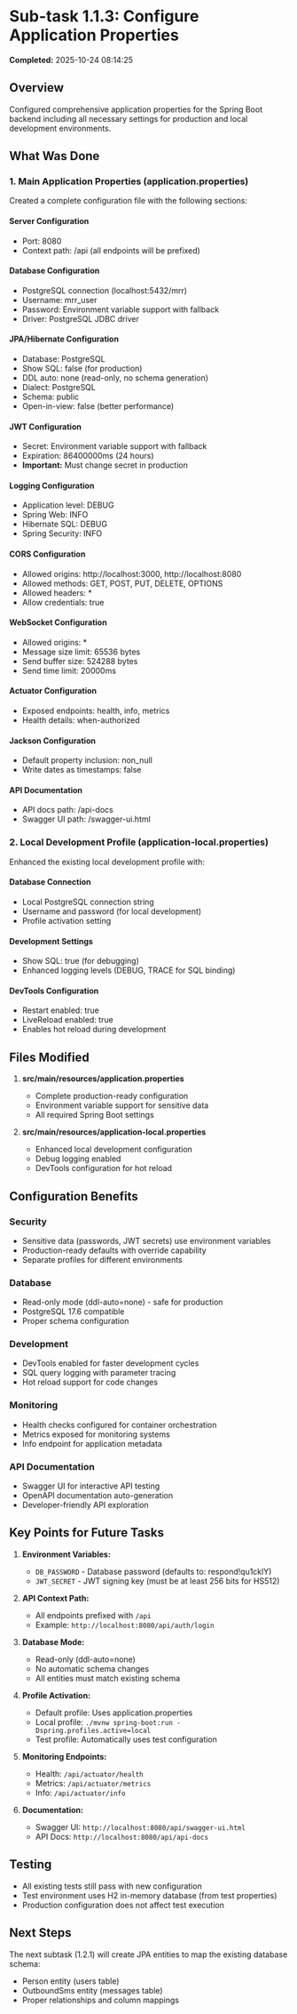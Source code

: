 # Sub-task 1.1.3: Configure Application Properties

**Completed:** 2025-10-24 08:14:25

## Overview

Configured comprehensive application properties for the Spring Boot backend including all necessary settings for production and local development environments.

## What Was Done

### 1. Main Application Properties (application.properties)

Created a complete configuration file with the following sections:

#### Server Configuration
- Port: 8080
- Context path: /api (all endpoints will be prefixed)

#### Database Configuration
- PostgreSQL connection (localhost:5432/mrr)
- Username: mrr_user
- Password: Environment variable support with fallback
- Driver: PostgreSQL JDBC driver

#### JPA/Hibernate Configuration
- Database: PostgreSQL
- Show SQL: false (for production)
- DDL auto: none (read-only, no schema generation)
- Dialect: PostgreSQL
- Schema: public
- Open-in-view: false (better performance)

#### JWT Configuration
- Secret: Environment variable support with fallback
- Expiration: 86400000ms (24 hours)
- **Important:** Must change secret in production

#### Logging Configuration
- Application level: DEBUG
- Spring Web: INFO
- Hibernate SQL: DEBUG
- Spring Security: INFO

#### CORS Configuration
- Allowed origins: http://localhost:3000, http://localhost:8080
- Allowed methods: GET, POST, PUT, DELETE, OPTIONS
- Allowed headers: *
- Allow credentials: true

#### WebSocket Configuration
- Allowed origins: *
- Message size limit: 65536 bytes
- Send buffer size: 524288 bytes
- Send time limit: 20000ms

#### Actuator Configuration
- Exposed endpoints: health, info, metrics
- Health details: when-authorized

#### Jackson Configuration
- Default property inclusion: non_null
- Write dates as timestamps: false

#### API Documentation
- API docs path: /api-docs
- Swagger UI path: /swagger-ui.html

### 2. Local Development Profile (application-local.properties)

Enhanced the existing local development profile with:

#### Database Connection
- Local PostgreSQL connection string
- Username and password (for local development)
- Profile activation setting

#### Development Settings
- Show SQL: true (for debugging)
- Enhanced logging levels (DEBUG, TRACE for SQL binding)

#### DevTools Configuration
- Restart enabled: true
- LiveReload enabled: true
- Enables hot reload during development

## Files Modified

1. **src/main/resources/application.properties**
   - Complete production-ready configuration
   - Environment variable support for sensitive data
   - All required Spring Boot settings

2. **src/main/resources/application-local.properties**
   - Enhanced local development configuration
   - Debug logging enabled
   - DevTools configuration for hot reload

## Configuration Benefits

### Security
- Sensitive data (passwords, JWT secrets) use environment variables
- Production-ready defaults with override capability
- Separate profiles for different environments

### Database
- Read-only mode (ddl-auto=none) - safe for production
- PostgreSQL 17.6 compatible
- Proper schema configuration

### Development
- DevTools enabled for faster development cycles
- SQL query logging with parameter tracing
- Hot reload support for code changes

### Monitoring
- Health checks configured for container orchestration
- Metrics exposed for monitoring systems
- Info endpoint for application metadata

### API Documentation
- Swagger UI for interactive API testing
- OpenAPI documentation auto-generation
- Developer-friendly API exploration

## Key Points for Future Tasks

1. **Environment Variables:**
   - `DB_PASSWORD` - Database password (defaults to: respond!qu1cklY)
   - `JWT_SECRET` - JWT signing key (must be at least 256 bits for HS512)

2. **API Context Path:**
   - All endpoints prefixed with `/api`
   - Example: `http://localhost:8080/api/auth/login`

3. **Database Mode:**
   - Read-only (ddl-auto=none)
   - No automatic schema changes
   - All entities must match existing schema

4. **Profile Activation:**
   - Default profile: Uses application.properties
   - Local profile: `./mvnw spring-boot:run -Dspring.profiles.active=local`
   - Test profile: Automatically uses test configuration

5. **Monitoring Endpoints:**
   - Health: `/api/actuator/health`
   - Metrics: `/api/actuator/metrics`
   - Info: `/api/actuator/info`

6. **Documentation:**
   - Swagger UI: `http://localhost:8080/api/swagger-ui.html`
   - API Docs: `http://localhost:8080/api/api-docs`

## Testing

- All existing tests still pass with new configuration
- Test environment uses H2 in-memory database (from test properties)
- Production configuration does not affect test execution

## Next Steps

The next subtask (1.2.1) will create JPA entities to map the existing database schema:
- Person entity (users table)
- OutboundSms entity (messages table)
- Proper relationships and column mappings
